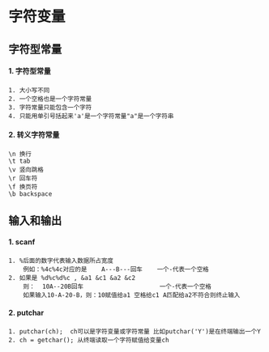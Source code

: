 # 字符变量
## 字符型常量
#### 1. 字符型常量
    1. 大小写不同
    2. 一个空格也是一个字符常量
    3. 字符常量只能包含一个字符
    4. 只能用单引号括起来'a'是一个字符常量"a"是一个字符串
#### 2. 转义字符常量
    \n 换行
    \t tab
    \v 竖向跳格
    \r 回车符
    \f 换页符
    \b backspace

## 输入和输出
#### 1. scanf
    1. %后面的数字代表输入数据所占宽度
        例如：%4c%4c对应的是    A---B---回车    一个-代表一个空格
    2. 如果是 %d%c%d%c , &a1 &c1 &a2 &c2
        则：  10A--20B回车                     一个-代表一个空格
        如果输入10-A-20-B，则：10赋值给a1 空格给c1 A匹配给a2不符合则终止输入
#### 2. putchar
    1. putchar(ch);  ch可以是字符变量或字符常量 比如putchar('Y')是在终端输出一个Y
    2. ch = getchar(); 从终端读取一个字符赋值给变量ch
